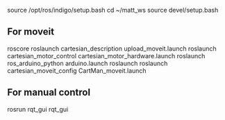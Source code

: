 


source /opt/ros/indigo/setup.bash
cd ~/matt_ws
source devel/setup.bash

## For moveit
roscore
roslaunch cartesian_description upload_moveit.launch
roslaunch cartesian_motor_control cartesian_motor_hardware.launch
roslaunch ros_arduino_python arduino.launch
roslaunch roslaunch cartesian_moveit_config CartMan_moveit.launch

## For manual control
rosrun rqt_gui rqt_gui

